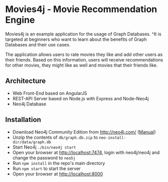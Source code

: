 # Movies4j - Movie Recommendation Engine
Movies4j is an example application for the usage of Graph Databases. ^It is targeted at beginners who want to learn about the benefits of Graph Databases and their use cases. 

The application allows users to rate movies they like and add other users as their friends. Based on this information, users will receive recommendations for other movies, they might like as well and movies that their friends like.

## Architecture
* Web Front-End based on AngularJS
* REST-API Server based on Node.js with Express and Node-Neo4j
* Neo4j Database

## Installation
* Download Neo4j Community Edition from http://neo4j.com/ ([Manual](http://neo4j.com/docs/stable/server-installation.html))
* Unzip the contents of `db/graph.db.zip` to `neo-install-dir/data/graph.db`
* Start Neo4j `./bin/neo4j start`
* Open your browser at [http://localhost:7474](http://localhost:7474), login with neo4j/neo4j and change the password to `neo5j`
* Run `npm install` in the repo's main directory
* Run `npm start` to start the server
* Open your browser at [http://localhost:8000](http://localhost:8000)

